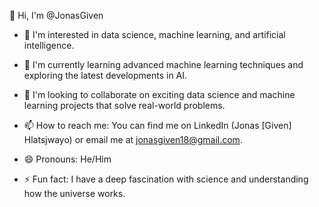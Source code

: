 👋 Hi, I'm @JonasGiven

- 👀 I'm interested in data science, machine learning, and artificial intelligence.

- 🌱 I'm currently learning advanced machine learning techniques and exploring the latest developments in AI.

- 💞️ I'm looking to collaborate on exciting data science and machine learning projects that solve real-world problems.

- 📫 How to reach me: You can find me on LinkedIn (Jonas [Given] Hlatsjwayo) or email me at jonasgiven18@gmail.com.

- 😄 Pronouns: He/Him

- ⚡ Fun fact: I have a deep fascination with science and understanding how the universe works.

